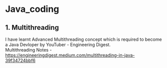 # Java_coding

## 1. Multithreading
I have learnt Advanced Multithreading concept which is required to become a Java Devloper by YouTuber - Engineering Digest.<br/>
Multithreading Notes - https://engineeringdigest.medium.com/multithreading-in-java-39f34724bbf6
